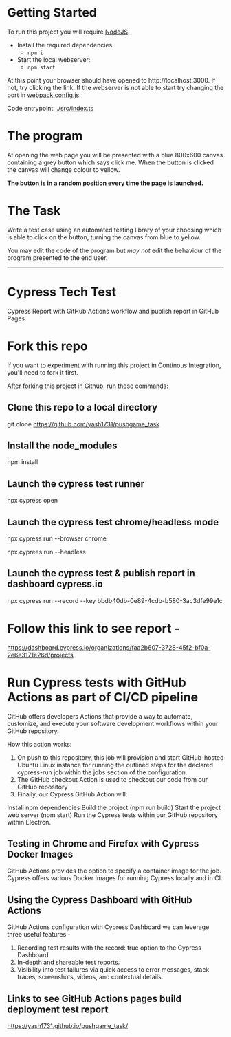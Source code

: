 # Getting Started
To run this project you will require [NodeJS](https://nodejs.org/).

 - Install the required dependencies:
    - `npm i`
 - Start the local webserver:
    - `npm start`

At this point your browser should have opened to http://localhost:3000. If not, try clicking the link. If the webserver is not able to start try changing the port in [webpack.config.js](./webpack.config.js).

Code entrypoint: [./src/index.ts](./src/index.ts)

# The program
At opening the web page you will be presented with a blue 800x600 canvas containing a grey button which says click me. When the button is clicked the canvas will change colour to yellow.

**The button is in a random position every time the page is launched.**

# The Task
Write a test case using an automated testing library of your choosing which is able to click on the button, turning the canvas from blue to yellow.

You may edit the code of the program but _may not_ edit the behaviour of the program presented to the end user.

****************************************************************************

# Cypress Tech Test
Cypress Report with GitHub Actions workflow and publish report in GitHub Pages

# Fork this repo
If you want to experiment with running this project in Continous Integration, you'll need to fork it first.

After forking this project in Github, run these commands:

## Clone this repo to a local directory
git clone  https://github.com/yash1731/pushgame_task

## Install the node_modules
npm install

## Launch the cypress test runner
npx cypress open

## Launch the cypress test chrome/headless mode
npx cypress run --browser chrome

npx cyprees run --headless

## Launch the cypress test & publish report in dashboard cypress.io
npx cypress run --record --key bbdb40db-0e89-4cdb-b580-3ac3dfe99e1c

# Follow this link to see report - 
https://dashboard.cypress.io/organizations/faa2b607-3728-45f2-bf0a-2e6e3171e26d/projects


# Run Cypress tests with GitHub Actions as part of CI/CD pipeline
GitHub offers developers Actions that provide a way to automate, customize, and execute your software development workflows within your GitHub repository.

How this action works: 

1. On push to this repository, this job will provision and start GitHub-hosted Ubuntu Linux instance for running the outlined steps for the declared cypress-run job within the jobs section of the configuration.
2. The GitHub checkout Action is used to checkout our code from our GitHub repository
3. Finally, our Cypress GitHub Action will:

Install npm dependencies
Build the project (npm run build)
Start the project web server (npm start)
Run the Cypress tests within our GitHub repository within Electron.

## Testing in Chrome and Firefox with Cypress Docker Images
GitHub Actions provides the option to specify a container image for the job. Cypress offers various Docker Images for running Cypress locally and in CI.

## Using the Cypress Dashboard with GitHub Actions

GitHub Actions configuration with Cypress Dashboard we can leverage three useful features - 

1. Recording test results with the record: true option to the Cypress Dashboard
2. In-depth and shareable test reports.
3. Visibility into test failures via quick access to error messages, stack traces, screenshots, videos, and contextual details.

## Links to see GitHub Actions pages build deployment test report

https://yash1731.github.io/pushgame_task/

